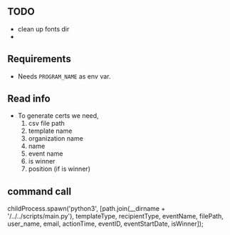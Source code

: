 ## TODO
+ clean up fonts dir
+ 

## Requirements
+ Needs `PROGRAM_NAME` as env var.

## Read info
+ To generate certs we need,
  1. csv file path
  2. template name
  3. organization name
  4. name
  5. event name
  6. is winner
  7. position (if is winner)


## command call
childProcess.spawn('python3', [path.join(__dirname + '/../../scripts/main.py'), templateType, recipientType, eventName, filePath, user_name, email, actionTime, eventID, eventStartDate, isWinner]);